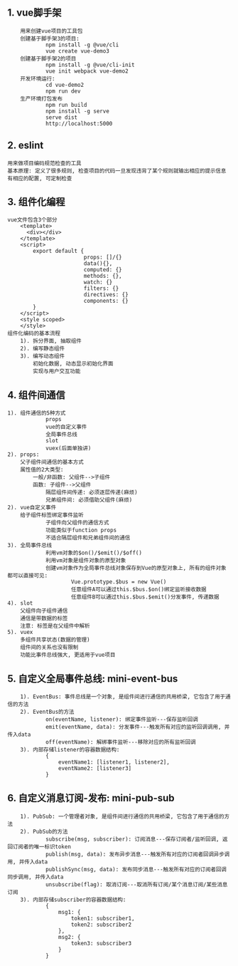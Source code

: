 ## 1. vue脚手架
		用来创建vue项目的工具包
		创建基于脚手架3的项目:
				npm install -g @vue/cli
				vue create vue-demo3
		创建基于脚手架2的项目
				npm install -g @vue/cli-init
				vue init webpack vue-demo2
		开发环境运行:
				cd vue-demo2
				npm run dev
		生产环境打包发布
				npm run build
				npm install -g serve
				serve dist
				http://localhost:5000

## 2. eslint
    用来做项目编码规范检查的工具
    基本原理: 定义了很多规则, 检查项目的代码一旦发现违背了某个规则就输出相应的提示信息
    有相应的配置, 可定制检查

## 3. 组件化编程
    vue文件包含3个部分
        <template>
          <div></div>
        </template>
        <script>
            export default {
							props: []/{}
							data(){},
							computed: {}
							methods: {},
							watch: {}
							filters: {}
							directives: {}
							components: {}
            }
        </script>
        <style scoped>
        </style>
    组件化编码的基本流程
    	1). 拆分界面, 抽取组件
    	2). 编写静态组件
    	3). 编写动态组件
        	初始化数据, 动态显示初始化界面
        	实现与用户交互功能

## 4. 组件间通信
    1). 组件通信的5种方式
				props
				vue的自定义事件
				全局事件总线
				slot
				vuex(后面单独讲)
    2). props:
        父子组件间通信的基本方式
        属性值的2大类型:
            一般/非函数: 父组件-->子组件
            函数: 子组件-->父组件
				隔层组件间传递: 必须逐层传递(麻烦)
				兄弟组件间: 必须借助父组件(麻烦)
    2). vue自定义事件
        给子组件标签绑定事件监听
				子组件向父组件的通信方式
				功能类似于function props
				不适合隔层组件和兄弟组件间的通信
    3). 全局事件总线
				利用vm对象的$on()/$emit()/$off()
				利用vm对象是组件对象的原型对象
				创建vm对象作为全局事件总线对象保存到Vue的原型对象上, 所有的组件对象都可以直接可见:
						Vue.prototype.$bus = new Vue()
						任意组件A可以通过this.$bus.$on()绑定监听接收数据
						任意组件B可以通过this.$bus.$emit()分发事件, 传递数据
    4). slot
        父组件向子组件通信
        通信是带数据的标签
        注意: 标签是在父组件中解析
    5). vuex
        多组件共享状态(数据的管理)
        组件间的关系也没有限制
        功能比事件总线强大, 更适用于vue项目

## 5. 自定义全局事件总线: mini-event-bus
		1). EventBus: 事件总线是一个对象, 是组件间进行通信的共用桥梁, 它包含了用于通信的方法
		2). EventBus的方法
				on(eventName, listener): 绑定事件监听---保存监听回调
				emit(eventName, data): 分发事件---触发所有对应的监听回调调用, 并传入data
				off(eventName): 解绑事件监听---移除对应的所有监听回调
		3). 内部存储listener的容器数据结构:
				{
					eventName1: [listener1, listener2],
					eventName2: [listener3]
				}

## 6. 自定义消息订阅-发布: mini-pub-sub
		1). PubSub: 一个管理者对象, 是组件间进行通信的共用桥梁, 它包含了用于通信的方法
		2). PubSub的方法
				subscribe(msg, subscriber): 订阅消息---保存订阅者/监听回调, 返回订阅者的唯一标识token
				publish(msg, data): 发布异步消息---触发所有对应的订阅者回调异步调用, 并传入data
				publishSync(msg, data): 发布同步消息---触发所有对应的订阅者回调同步调用, 并传入data
				unsubscribe(flag): 取消订阅---取消所有订阅/某个消息订阅/某些消息订阅
		3). 内部存储subscriber的容器数据结构:
				{
					msg1: {
						token1: subscriber1,
						token2: subscriber2
					},
					msg2: {
						token3: subscriber3
					}
				}